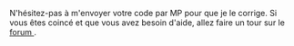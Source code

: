 N'hésitez-pas à m'envoyer votre code par MP pour que je le corrige. Si vous êtes coincé et que vous avez besoin d'aide, allez faire un tour sur le [forum ](http://zestedesavoir.com/forums/savoirs/programmation/).